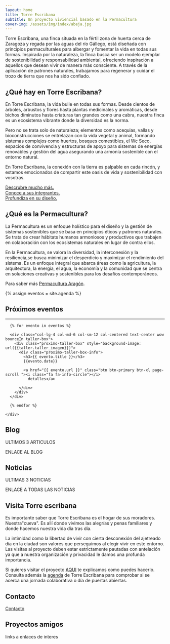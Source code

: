 ```yaml
---
layout: home
title: Torre Escribana
subtitle: Un proyecto viviencial basado en la Permacultura
cover-img: /assets/img/index/abeja.jpg
---
```


Torre Escribana, una finca situada en la fértil zona de huerta cerca de Zaragoza y regada por las aguas del río Gállego, está diseñada con principios permaculturales para albergar y fomentar la vida en todas sus formas. Inspirada por la naturaleza, la finca busca ser un modelo ejemplar de sostenibilidad y responsabilidad ambiental, ofreciendo inspiración a aquellos que desean vivir de manera más consciente. A través de la aplicación de patrones naturales, trabajamos para regenerar y cuidar el trozo de tierra que nos ha sido confiado.

## ¿Qué hay en Torre Escribana?


En Torre Escribana, la vida bulle en todas sus formas. Desde cientos de árboles, arbustos y flores hasta plantas medicinales y aromáticas, desde bichos diminutos hasta criaturas tan grandes como una cabra, nuestra finca es un ecosistema vibrante donde la diversidad es la norma.

Pero no se trata solo de naturaleza; elementos como acequias, vallas y bioconstrucciones se entrelazan con la vida vegetal y animal, formando sistemas complejos como huertos, bosques comestibles, el Wc Seco, espacios de convivencia y estructuras de apoyo para sistemas de energías renovables y gestión del agua asegurando una armonía sostenible con el entorno natural. 
 
En Torre Escribana, la conexión con la tierra es palpable en cada rincón, y estamos emocionados de compartir este oasis de vida y sostenibilidad con vosotras.


[Descrubre mucho más.](/proyecto/)  
[Conoce a sus integrantes.](/nosotras/)  
[Profundiza en su diseño.](/diseno/)


## ¿Qué es la Permacultura?

La Permacultura es un enfoque holístico para el diseño y la gestión de sistemas sostenibles que se basa en principios éticos y patrones naturales. Se trata de crear hábitats humanos armoniosos y productivos que trabajen en colaboración con los ecosistemas naturales en lugar de contra ellos.

En la Permacultura, se valora la diversidad, la interconexión y la resiliencia,se busca minimizar el desperdicio y maximizar el rendimiento del sistema. Es un enfoque integral que abarca áreas como la agricultura, la arquitectura, la energía, el agua, la economía y la comunidad que se centra en soluciones creativas y sostenibles para los desafíos contemporáneos.
 
<p>Para saber más <a href="http://www.permaculturaaragon.org/" target="_blank">Permacultura Aragón</a>.</p>




{% assign eventos = site.agenda %}
<section>
  <div class="container">
    <div class="row">
      <div class="col-lg-12 text-center">
        <h2 class="section-heading">Próximos eventos</h2>
        <hr class="primary">
      </div>
    </div>
  </div>
  <div class="container-fluid">
    <div class="row row-centered">

      {% for evento in eventos %}

      <div class="col-lg-4 col-md-6 col-sm-12 col-centered text-center wow bounceIn taller-box">
        <div class="proximo-taller-box" style="background-image: url({{taller.taller_imagen}})">
          <div class="proximo-taller-box-info">
            <h3>{{ evento.title }}</h3>
            {{evento.date}}

            <a href="{{ evento.url }}" class="btn btn-primary btn-xl page-scroll "><i class="fa fa-info-circle"></i>
              detalles</a>

          </div>
        </div>
      </div>

      {% endfor %}

    </div>
  </div>
</section>

## Blog

ULTIMOS 3 ARTICULOS

ENLACE AL BLOG

## Noticias

ULTIMAS 3 NOTICIAS

ENLACE A TODAS LAS NOTICIAS

## Visita Torre escribana

Es importante saber que Torre Escribana es el hogar de sus moradores. Nuestra"cueva". Es allí donde vivimos las alegrías y penas familiares y donde hacemos nuestra vida día tras día.

La intimidad como la libertad de vivir con cierta desconexión del ajetreado día en la ciudad son valores que perseguimos al elegir vivir en este entorno.  Las visitas al proyecto deben estar estrictamente pautadas con antelación ya que a nuestra organización y privacidad le damos una profunda importancia.

Si quieres visitar el proyecto [AQUI](/visitas/) te explicamos como puedes hacerlo. Consulta además la [agenda](/agenda/) de Torre Escribana para comprobar si se acerca una jornada colaborativa o día de puertas abiertas.


## Contacto

[Contacto](/contacto/)


## Proyectos amigos

links a enlaces de interes
